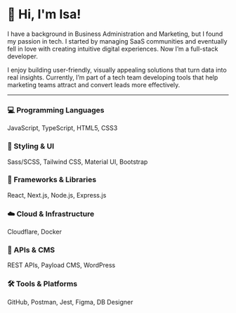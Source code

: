 # 👋 Hi, I'm Isa!

I have a background in Business Administration and Marketing, but I found my passion in tech. I started by managing SaaS communities and eventually fell in love with creating intuitive digital experiences. Now I’m a full-stack developer.

I enjoy building user-friendly, visually appealing solutions that turn data into real insights. Currently, I’m part of a tech team developing tools that help marketing teams attract and convert leads more effectively.

------------------------------------------------
### 💻 Programming Languages
JavaScript, TypeScript, HTML5, CSS3

### 🎨 Styling & UI
Sass/SCSS, Tailwind CSS, Material UI, Bootstrap

### 🧰 Frameworks & Libraries
React, Next.js, Node.js, Express.js

### ☁️ Cloud & Infrastructure
Cloudflare, Docker

### 🔌 APIs & CMS
REST APIs, Payload CMS, WordPress

### 🛠️ Tools & Platforms
GitHub, Postman, Jest, Figma, DB Designer
